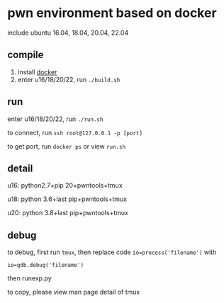 # pwn environment based on docker

include ubuntu 16.04, 18.04, 20.04, 22.04

## compile

1. install [docker](https://docs.docker.com/engine/install/ubuntu/)
2. enter u16/18/20/22, run `./build.sh`

## run

enter u16/18/20/22, run `./run.sh`

to connect, run `ssh root@127.0.0.1 -p [port]`

to get port, run `docker ps` or view `run.sh`

## detail

u16: python2.7+pip 20+pwntools+tmux

u18: python 3.6+last pip+pwntools+tmux

u20: python 3.8+last pip+pwntools+tmux

## debug

to debug, first run `tmux`, then replace code `io=process('filename')` with 

```pyton
io=gdb.debug('filename')
```

then runexp.py

to copy, please view man page detail of tmux
